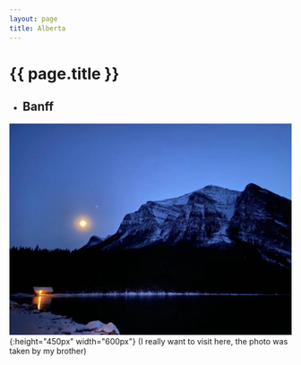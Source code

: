 ```yaml
---
layout: page
title: Alberta
---
```


# {{ page.title }}

+ ## Banff
![](/images/alberta/night.jpeg#center){:height="450px" width="600px"} (I really want to visit here, the photo was taken by my brother)

